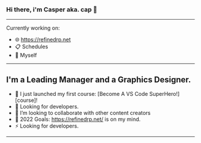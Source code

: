 ### Hi there, i'm Casper aka. cap 👋 
---
Currently working on:
- 🌐 https://refinedrp.net
- 📋 Schedules
- 🤠 Myself
---
## I'm a Leading Manager and a Graphics Designer.

- 🔭 I just launched my first course: [Become A VS Code SuperHero!][course]!
- 🌱 Looking for developers.
- 👯 I’m looking to collaborate with other content creators
- 🥅 2022 Goals: https://refinedrp.net/ is on my mind.
- ⚡ Looking for developers.

---
